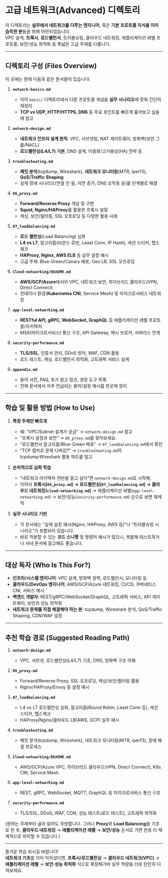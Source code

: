 # 고급 네트워크(Advanced) 디렉토리

이 디렉토리는 **실무에서 네트워크를 다루는 엔지니어**, 혹은 **기본 프로토콜 지식을 이미 습득한 분**들을 위해 마련되었습니다.  
VPC 설계, **프록시**, **로드밸런서**, 트러블슈팅, 클라우드 네트워킹, 애플리케이션 레벨 프로토콜, 보안/성능 최적화 등 폭넓은 고급 주제를 다룹니다.

---

## 디렉토리 구성 (Files Overview)

이 곳에는 현재 다음과 같은 문서들이 있습니다:

1. **`network-basics.md`**  
   - 이미 `basic/` 디렉토리에서 다룬 프로토콜 개념을 **실무 시나리오**에 맞춰 간단히 재정리
   - **TCP vs UDP, HTTP/HTTPS, DNS** 등 주요 포인트를 빠르게 훑어보고 싶을 때 참고

2. **`network-design.md`**  
   - **네트워크 인프라 설계 원칙**: VPC, 서브넷팅, NAT 게이트웨이, 방화벽(보안 그룹/NACL)  
   - **로드밸런싱(L4/L7) 기본**, DNS 설계, 이중화/고가용성(HA) 전략 등

3. **`troubleshooting.md`**  
   - **패킷 분석**(tcpdump, Wireshark), **네트워크 모니터링**(MTR, iperf3), **QoS/Traffic Shaping**  
   - 실제 장애 시나리오(연결 안 됨, 지연 증가, DNS 오작동 등)를 단계별로 해결

4. **`06_proxy.md`**  
   - **Forward/Reverse Proxy** 개념 및 구현  
   - **Squid, Nginx/HAProxy**를 활용한 프록시 설정  
   - 캐싱, 보안/필터링, SSL 오프로딩 등 다양한 활용 사례

5. **`07_loadbalancing.md`**  
   - **로드 밸런싱**(Load Balancing) 심화  
   - **L4 vs L7**, 알고리즘(라운드 로빈, Least Conn, IP Hash), 세션 스티커, 헬스체크  
   - **HAProxy, Nginx, AWS ELB** 등 실무 설정 예시  
   - 고급 주제: Blue-Green/Canary 배포, Geo LB, SSL 오프로딩

6. **`Cloud-networking/README.md`**  
   - **AWS/GCP/Azure**에서의 VPC, 네트워크 보안, 하이브리드 클라우드(VPN, Direct Connect)  
   - 컨테이너 환경(**Kubernetes CNI**, Service Mesh) 및 마이크로서비스 네트워킹

7. **`app-level-networking.md`**  
   - **RESTful API, gRPC, WebSocket, GraphQL** 등 애플리케이션 레벨 프로토콜/아키텍처  
   - MSA(마이크로서비스) 통신 구조, API Gateway, 메시 브로커, 서버리스 연계

8. **`security-performance.md`**  
   - **TLS/SSL**, 인증서 관리, DDoS 방어, WAF, CDN 활용  
   - 로드 테스트, 캐싱, 로드밸런서 최적화, 고트래픽 서비스 설계

9. **`appendix.md`**  
   - 용어 사전, FAQ, 추가 참고 링크, 권장 도구 목록  
   - 전체 문서에서 자주 언급되는 용어/설정 예시를 한곳에 정리

---

## 학습 및 활용 방법 (How to Use)

1. **특정 주제만 빠르게**  
   - 예: “VPC/Subnet 설계가 궁금” → `network-design.md` 참고  
   - “프록시 설정과 보안” → `06_proxy.md`를 찾아보세요.  
   - “로드밸런서 알고리즘/Blue-Green 배포” → `07_loadbalancing.md`에서 확인  
   - “TCP 캡처로 문제 디버깅?” → `troubleshooting.md`의 tcpdump·Wireshark 활용 파트를 참고

2. **순차적으로 심화 학습**  
   - “네트워크 아키텍처 전반을 알고 싶다”면 `network-design.md`로 시작해,  
   - 이어서 **프록시(`06_proxy.md`) → 로드밸런싱(`07_loadbalancing.md`) → 클라우드 네트워킹(`cloud-networking.md`)** → 애플리케이션 레벨(`app-level-networking.md`) → 보안/성능(`security-performance.md`) 순으로 보면 체계적

3. **실무 시나리오 기반**  
   - 각 문서에는 “실제 설정 예시(Nginx, HAProxy, AWS 등)”나 “트러블슈팅 시나리오”가 포함되어 있습니다.  
   - 바로 적용할 수 있는 **코드 스니펫** 및 명령어 예시가 많으니, 복붙해 테스트하거나 사내 문서에 참고해도 좋습니다.

---

## 대상 독자 (Who Is This For?)

- **인프라/시스템 엔지니어**: VPC 설계, 방화벽 정책, 로드밸런서, 모니터링 등  
- **클라우드/DevOps 엔지니어**: AWS/GCP/Azure 네트워킹, CI/CD, 쿠버네티스 CNI, 서비스 메시  
- **백엔드 개발자**: REST/gRPC/WebSocket/GraphQL, 고트래픽 서비스, API 게이트웨이, 보안과 성능 최적화  
- **네트워크 문제를 직접 해결해야 하는 분**: tcpdump, Wireshark 분석, QoS/Traffic Shaping, CDN/WAF 설정

---

## 추천 학습 경로 (Suggested Reading Path)

1. **`network-design.md`**  
   - VPC, 서브넷, 로드밸런싱(L4/L7) 기초, DNS, 방화벽 구조 이해

2. **`06_proxy.md`**  
   - Forward/Reverse Proxy, SSL 오프로딩, 캐싱/보안/필터링 활용  
   - Nginx/HAProxy/Envoy 등 설정 예시

3. **`07_loadbalancing.md`**  
   - L4 vs L7 로드밸런싱 심화, 알고리즘(Round Robin, Least Conn 등), 세션 스티커, 헬스체크  
   - HAProxy/Nginx/클라우드 LB(AWS, GCP) 실무 예시

4. **`troubleshooting.md`**  
   - 패킷 분석(tcpdump, Wireshark), 네트워크 모니터링(MTR, iperf3), 장애 해결 프로세스

5. **`Cloud-networking/README.md`**  
   - AWS/GCP/Azure VPC, 하이브리드 클라우드(VPN, Direct Connect), K8s CNI, Service Mesh

6. **`app-level-networking.md`**  
   - REST, gRPC, WebSocket, MQTT, GraphQL 등 마이크로서비스 통신 구조

7. **`security-performance.md`**  
   - TLS/SSL, DDoS, WAF, CDN, 성능 테스트(로드 테스트), 고트래픽 최적화

(원하는 주제부터 골라 읽어도 무방합니다. 그러나 **Proxy**와 **Load Balancing**을 기초로 한 후, **클라우드 네트워킹** → **애플리케이션 레벨** → **보안/성능** 순서로 가면 한층 더 체계적으로 파악할 수 있습니다.)

---

즐거운 학습 되시길 바랍니다!  
**네트워크 기초**를 이미 익히셨다면, **프록시/로드밸런싱** → **클라우드 네트워크(VPC)** → **애플리케이션 레벨** → **보안·성능 최적화** 식으로 확장해가며 실무 역량을 더욱 탄탄히 다져보세요.
